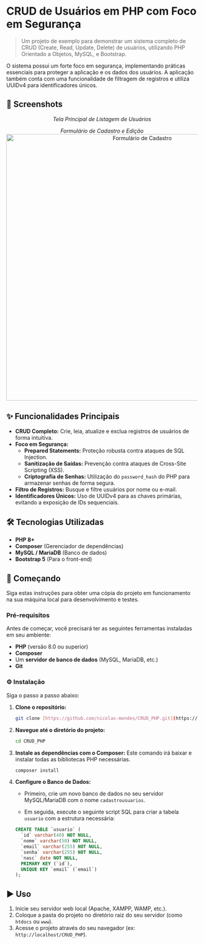# CRUD de Usuários em PHP com Foco em Segurança

> Um projeto de exemplo para demonstrar um sistema completo de CRUD (Create, Read, Update, Delete) de usuários, utilizando PHP Orientado a Objetos, MySQL, e Bootstrap.

O sistema possui um forte foco em segurança, implementando práticas essenciais para proteger a aplicação e os dados dos usuários. A aplicação também conta com uma funcionalidade de filtragem de registros e utiliza UUIDv4 para identificadores únicos.

## 📸 Screenshots

<p align="center">
  <em>Tela Principal de Listagem de Usuários</em>
  <br>
  <img [![imagem-2025-08-16-175128317.png] (https://i.postimg.cc/tgBMfSRF/imagem-2025-08-16-175128317.png)](https://postimg.cc/gw6sLKZ0) />
</p>

<p align="center">
  <em>Formulário de Cadastro e Edição</em>
  <br>
  <img src="URL_DA_SUA_IMAGEM_AQUI.png" alt="Formulário de Cadastro" width="700"/>
</p>

## ✨ Funcionalidades Principais

* **CRUD Completo:** Crie, leia, atualize e exclua registros de usuários de forma intuitiva.
* **Foco em Segurança:**
    * **Prepared Statements:** Proteção robusta contra ataques de SQL Injection.
    * **Sanitização de Saídas:** Prevenção contra ataques de Cross-Site Scripting (XSS).
    * **Criptografia de Senhas:** Utilização do `password_hash` do PHP para armazenar senhas de forma segura.
* **Filtro de Registros:** Busque e filtre usuários por nome ou e-mail.
* **Identificadores Únicos:** Uso de UUIDv4 para as chaves primárias, evitando a exposição de IDs sequenciais.

## 🛠️ Tecnologias Utilizadas

* **PHP 8+**
* **Composer** (Gerenciador de dependências)
* **MySQL / MariaDB** (Banco de dados)
* **Bootstrap 5** (Para o front-end)

## 🚀 Começando

Siga estas instruções para obter uma cópia do projeto em funcionamento na sua máquina local para desenvolvimento e testes.

### Pré-requisitos

Antes de começar, você precisará ter as seguintes ferramentas instaladas em seu ambiente:

* **PHP** (versão 8.0 ou superior)
* **Composer**
* Um **servidor de banco de dados** (MySQL, MariaDB, etc.)
* **Git**

### ⚙️ Instalação

Siga o passo a passo abaixo:

1.  **Clone o repositório:**
    ```bash
    git clone [https://github.com/nicolas-mendes/CRUD_PHP.git](https://github.com/nicolas-mendes/CRUD_PHP.git)
    ```

2.  **Navegue até o diretório do projeto:**
    ```bash
    cd CRUD_PHP
    ```

3.  **Instale as dependências com o Composer:**
    Este comando irá baixar e instalar todas as bibliotecas PHP necessárias.
    ```bash
    composer install
    ```

4.  **Configure o Banco de Dados:**

    * Primeiro, crie um novo banco de dados no seu servidor MySQL/MariaDB com o nome `cadastrousuarios`.

    * Em seguida, execute o seguinte script SQL para criar a tabela `usuario` com a estrutura necessária:

    ```sql
    CREATE TABLE `usuario` (
      `id` varchar(40) NOT NULL,
      `nome` varchar(50) NOT NULL,
      `email` varchar(255) NOT NULL,
      `senha` varchar(255) NOT NULL,
      `nasc` date NOT NULL,
      PRIMARY KEY (`id`),
      UNIQUE KEY `email` (`email`)
    );
    ```

## ▶️ Uso

1.  Inicie seu servidor web local (Apache, XAMPP, WAMP, etc.).
2.  Coloque a pasta do projeto no diretório raiz do seu servidor (como `htdocs` ou `www`).
3.  Acesse o projeto através do seu navegador (ex: `http://localhost/CRUD_PHP`).

